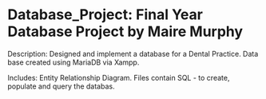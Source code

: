 # Database_Project: Final Year Database Project by Maire Murphy

Description: Designed and implement a database for a Dental Practice. Data base created using MariaDB via Xampp.

Includes:
Entity Relationship Diagram. 
Files contain SQL - to create, populate and query the databas.
 
